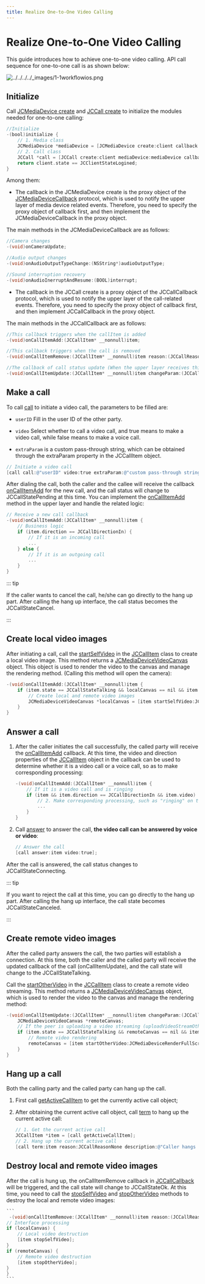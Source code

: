```yaml
---
title: Realize One-to-One Video Calling
---
```

# Realize One-to-One Video Calling

This guide introduces how to achieve one-to-one video calling. API call
sequence for one-to-one call is as shown below:

![../../../../\_images/1-1workflowios.png](../../../../_images/1-1workflowios.png)

## Initialize

Call [JCMediaDevice
create](https://developer.juphoon.com/portal/reference/V2.1/ios/Classes/JCMediaDevice.html#//api/name/create:callback:)
and [JCCall
create](https://developer.juphoon.com/portal/reference/V2.1/ios/Classes/JCCall.html#//api/name/create:mediaDevice:callback:)
to initialize the modules needed for one-to-one calling:

``````objectivec
//Initialize
-(bool)initialize {
    // 1. Media class
    JCMediaDevice *mediaDevice = [JCMediaDevice create:client callback:self];
    // 2. Call class
    JCCall *call = [JCCall create:client mediaDevice:mediaDevice callback:self];
    return client.state == JCClientStateLogined;
}
``````

Among them:

- The callback in the JCMediaDevice create is the proxy object of the
    [JCMediaDeviceCallback](https://developer.juphoon.com/portal/reference/V2.1/ios/Protocols/JCMediaDeviceCallback.html)
    protocol, which is used to notify the upper layer of media device
    related events. Therefore, you need to specify the proxy object of
    callback first, and then implement the JCMediaDeviceCallback in the
    proxy object.

The main methods in the JCMediaDeviceCallback are as follows:

``````objectivec
//Camera changes
-(void)onCameraUpdate;

//Audio output changes
-(void)onAudioOutputTypeChange:(NSString*)audioOutputType;

//Sound interruption recovery
-(void)onAudioInerruptAndResume:(BOOL)interrupt;
``````

- The callback in the JCCall create is a proxy object of the
    JCCallCallback protocol, which is used to notify the upper layer of
    the call-related events. Therefore, you need to specify the proxy
    object of callback first, and then implement JCCallCallback in the
    proxy object.

The main methods in the JCCallCallback are as follows:

``````objectivec
//This callback triggers when the callItem is added
-(void)onCallItemAdd:(JCCallItem* __nonnull)item;

//This callback triggers when the call is removed
-(void)onCallItemRemove:(JCCallItem* __nonnull)item reason:(JCCallReason)reason description:(NSString * __nullable)description;

//The callback of call status update (When the upper layer receives this callback, you can obtain all the information and status of the call according to the JCCallItem object, thereby updating the call related UI)
-(void)onCallItemUpdate:(JCCallItem* __nonnull)item changeParam:(JCCallChangeParam * __nullable)changeParam;
``````

## Make a call

To call
[call](https://developer.juphoon.com/portal/reference/V2.1/ios/Classes/JCCall.html#//api/name/call:video:extraParam:)
to initiate a video call, the parameters to be filled are:

- `userID` Fill in the user ID of the other party.

- `video` Select whether to call a video call, and true means to make
    a video call, while false means to make a voice call.

- `extraParam` is a custom pass-through string, which can be obtained
    through the extraParam property in the JCCallItem object.

``````objectivec
// Initiate a video call
[call call:@"userID" video:true extraParam:@"custom pass-through string"];
``````

After dialing the call, both the caller and the callee will receive the
callback
[onCallItemAdd](https://developer.juphoon.com/portal/reference/V2.1/ios/Protocols/JCCallCallback.html#//api/name/onCallItemAdd:)
for the new call, and the call status will change to JCCallStatePending
at this time. You can implement the
[onCallItemAdd](https://developer.juphoon.com/portal/reference/V2.1/ios/Protocols/JCCallCallback.html#//api/name/onCallItemAdd:)
method in the upper layer and handle the related logic:

``````objectivec
// Receive a new call callback
-(void)onCallItemAdd:(JCCallItem* __nonnull)item {
    // Business logic
    if (item.direction == JCCallDirectionIn) {
        // If it is an incoming call
        ...
    } else {
        // If it is an outgoing call
        ...
    }
}
``````

::: tip

If the caller wants to cancel the call, he/she can go directly to the
hang up part. After calling the hang up interface, the call status
becomes the JCCallStateCancel.

:::

## Create local video images

After initiating a call, call the
[startSelfVideo](https://developer.juphoon.com/portal/reference/V2.1/ios/Classes/JCCallItem.html#//api/name/startSelfVideo:)
in the
[JCCallItem](https://developer.juphoon.com/portal/reference/V2.1/ios/Classes/JCCallItem.html)
class to create a local video image. This method returns a
[JCMediaDeviceVideoCanvas](https://developer.juphoon.com/portal/reference/V2.1/ios/Classes/JCMediaDeviceVideoCanvas.html)
object. This object is used to render the video to the canvas and manage
the rendering method. (Calling this method will open the camera):

``````objectivec
-(void)onCallItemAdd:(JCCallItem* __nonnull)item {
    if (item.state == JCCallStateTalking && localCanvas == nil && item.uploadVideoStreamSelf) {
        // Create local and remote video images
        JCMediaDeviceVideoCanvas *localCanvas = [item startSelfVideo:JCMediaDeviceRenderFullScreen];
    }
}
``````

## Answer a call

1. After the caller initiates the call successfully, the called party
    will receive the
    [onCallItemAdd](https://developer.juphoon.com/portal/reference/V2.1/ios/Protocols/JCCallCallback.html#//api/name/onCallItemAdd:)
    callback. At this time, the video and direction properties of the
    [JCCallItem](https://developer.juphoon.com/portal/reference/V2.1/ios/Classes/JCCallItem.html)
    object in the callback can be used to determine whether it is a
    video call or a voice call, so as to make corresponding processing:

    ``````objectivec
    -(void)onCallItemAdd:(JCCallItem* __nonnull)item {
        // If it is a video call and is ringing
        if (item && item.direction == JCCallDirectionIn && item.video) {
            // 2. Make corresponding processing, such as "ringing" on the interface
            ...
        }
    }
    ``````

2. Call
    [answer](https://developer.juphoon.com/portal/reference/V2.1/ios/Classes/JCCall.html#//api/name/answer:video:)
    to answer the call, **the video call can be answered by voice or
    video**:

    ``````objectivec
    // Answer the call
    [call answer:item video:true];
    ``````

After the call is answered, the call status changes to
JCCallStateConnecting.

::: tip

If you want to reject the call at this time, you can go directly to the
hang up part. After calling the hang up interface, the call state
becomes JCCallStateCanceled.

:::

## Create remote video images

After the called party answers the call, the two parties will establish
a connection. At this time, both the caller and the called party will
receive the updated callback of the call (onCallItemUpdate), and the
call state will change to the JCCallStateTalking.

Call the
[startOtherVideo](https://developer.juphoon.com/portal/reference/V2.1/ios/Classes/JCCallItem.html#//api/name/startOtherVideo:)
in the
[JCCallItem](https://developer.juphoon.com/portal/reference/V2.1/ios/Classes/JCCallItem.html)
class to create a remote video streaming. This method returns a
[JCMediaDeviceVideoCanvas](https://developer.juphoon.com/portal/reference/V2.1/ios/Classes/JCMediaDeviceVideoCanvas.html)
object, which is used to render the video to the canvas and manage the
rendering method:

``````objectivec
-(void)onCallItemUpdate:(JCCallItem* __nonnull)item changeParam:(JCCallChangeParam * __nullable)changeParam {
    JCMediaDeviceVideoCanvas *remoteCanvas;
    // If the peer is uploading a video streaming (uploadVideoStreamOther)
    if (item.state == JCCallStateTalking && remoteCanvas == nil && item.uploadVideoStreamOther) {
        // Remote video rendering
        remoteCanvas = [item startOtherVideo:JCMediaDeviceRenderFullScreen];
    }
}
``````

## Hang up a call

Both the calling party and the called party can hang up the call.

1. First call
    [getActiveCallItem](https://developer.juphoon.com/portal/reference/V2.1/ios/Classes/JCCall.html#//api/name/getActiveCallItem)
    to get the currently active call object;

2. After obtaining the current active call object, call
    [term](https://developer.juphoon.com/portal/reference/V2.1/ios/Classes/JCCall.html#//api/name/term:reason:description:)
    to hang up the current active call:

    ``````objectivec
    // 1. Get the current active call
    JCCallItem *item = [call getActiveCallItem];
    // 2. Hang up the current active call
    [call term:item reason:JCCallReasonNone description:@"Caller hangs up"];
    ``````

## Destroy local and remote video images

After the call is hung up, the onCallItemRemove callback in
[JCCallCallback](https://developer.juphoon.com/portal/reference/V2.1/ios/Protocols/JCCallCallback.html)
will be triggered, and the call state will change to JCCallStateOk. At
this time, you need to call the
[stopSelfVideo](https://developer.juphoon.com/portal/reference/V2.1/ios/Classes/JCCallItem.html#//api/name/stopSelfVideo)
and
[stopOtherVideo](https://developer.juphoon.com/portal/reference/V2.1/ios/Classes/JCCallItem.html#//api/name/stopOtherVideo)
methods to destroy the local and remote video images:

``````objectivec
```
 -(void)onCallItemRemove:(JCCallItem* __nonnull)item reason:(JCCallReason)reason description:(NSString * __nullable)description { //The callback of removing the call
// Interface processing
if (localCanvas) {
    // Local video destruction
    [item stopSelfVideo];
}
if (remoteCanvas) {
    // Remote video destruction
    [item stopOtherVideo];
}
}
```
``````
